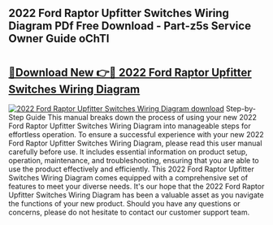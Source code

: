 ## 2022 Ford Raptor Upfitter Switches Wiring Diagram PDf Free Download - Part-z5s Service Owner Guide oChTl

# <h2><a href="http://dfnmif.blite.top/?on=2022+Ford+Raptor+Upfitter+Switches+Wiring+Diagram">🔗Download New 👉🔴 2022 Ford Raptor Upfitter Switches Wiring Diagram</a></h2>

[![2022 Ford Raptor Upfitter Switches Wiring Diagram download](https://i.imgur.com/lujVjoI.png)](http://dfnmif.blite.top/?on=2022+Ford+Raptor+Upfitter+Switches+Wiring+Diagram)
Step-by-Step Guide This manual breaks down the process of using your new 2022 Ford Raptor Upfitter Switches Wiring Diagram into manageable steps for effortless operation. To ensure a successful experience with your new 2022 Ford Raptor Upfitter Switches Wiring Diagram, please read this user manual carefully before use. It includes essential information on product setup, operation, maintenance, and troubleshooting, ensuring that you are able to use the product effectively and efficiently. This 2022 Ford Raptor Upfitter Switches Wiring Diagram comes equipped with a comprehensive set of features to meet your diverse needs. It's our hope that the 2022 Ford Raptor Upfitter Switches Wiring Diagram has been a valuable asset as you navigate the functions of your new product. Should you have any questions or concerns, please do not hesitate to contact our customer support team.
